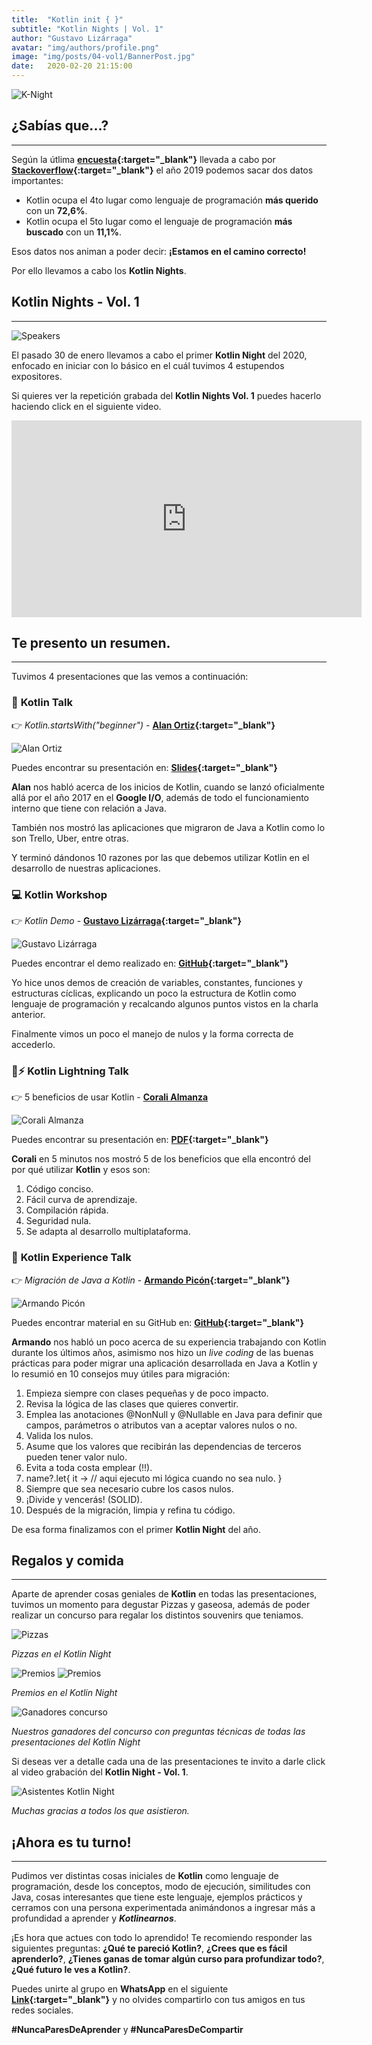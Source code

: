```yaml
---
title:  "Kotlin init { }"
subtitle: "Kotlin Nights | Vol. 1"
author: "Gustavo Lizárraga"
avatar: "img/authors/profile.png"
image: "img/posts/04-vol1/BannerPost.jpg"
date:   2020-02-20 21:15:00
---
```


<img src="img/knights/knightlogo.png" alt="K-Night" class="responsive-logo">

## **¿Sabías que...?**
---

Según la útlima **[encuesta](https://insights.stackoverflow.com/survey/2019
){:target="_blank"}** llevada a cabo por **[Stackoverflow](https://stackoverflow.com/){:target="_blank"}** el año 2019 podemos sacar dos datos importantes:

- Kotlin ocupa el 4to lugar como lenguaje de programación **más querido** con un **72,6%**.
- Kotlin ocupa el 5to lugar como el lenguaje de programación **más buscado** con un **11,1%**.

Esos datos nos animan a poder decir: **¡Estamos en el camino correcto!**

Por ello llevamos a cabo los **Kotlin Nights**.

## **Kotlin Nights - Vol. 1**
---

<img src="img/posts/04-vol1/FotoSpeaker.jpg" alt="Speakers" class="responsive">

El pasado 30 de enero llevamos a cabo el primer **Kotlin Night** del 2020, enfocado en iniciar con lo básico en el cuál tuvimos 4 estupendos expositores.

Si quieres ver la repetición grabada del **Kotlin Nights Vol. 1** puedes hacerlo haciendo click en el siguiente video.


<div class="video-container">
<iframe width="560" height="315" src="https://www.youtube.com/embed/n0bOjNi9DYc" frameborder="0" allow="accelerometer; autoplay; encrypted-media; gyroscope; picture-in-picture" allowfullscreen></iframe></div>

## **Te presento un resumen.**
---
Tuvimos 4 presentaciones que las vemos a continuación:

### 📢 **Kotlin Talk**

👉 *Kotlin.startsWith("beginner")* - **[Alan Ortiz](https://www.facebook.com/alandavi.ortizvargas){:target="_blank"}**

<img src="img/posts/04-vol1/FotoAlan.jpg" alt="Alan Ortiz" class="responsive">

Puedes encontrar su presentación en: **[Slides](https://slides.com/alanortiz/kotlin#/){:target="_blank"}**

**Alan** nos habló acerca de los inicios de Kotlin, cuando se lanzó oficialmente allá por el año 2017 en el **Google I/O**, además de todo el funcionamiento interno que tiene con relación a Java.

También nos mostró las aplicaciones que migraron de Java a Kotlin como lo son Trello, Uber, entre otras.

Y terminó dándonos 10 razones por las que debemos utilizar Kotlin en el desarrollo de nuestras aplicaciones.

### 💻 **Kotlin Workshop**

👉 *Kotlin Demo* - **[Gustavo Lizárraga](https://lizarraga.dev){:target="_blank"}**

<img src="img/posts/04-vol1/FotoGustavo.jpg" alt="Gustavo Lizárraga" class="responsive">

Puedes encontrar el demo realizado en: **[GitHub](https://github.com/lizarragadev/KotlinNight-Vol_1-Demo){:target="_blank"}**

Yo hice unos demos de creación de variables, constantes, funciones y estructuras cíclicas, explicando un poco la estructura de Kotlin como lenguaje de programación y recalcando algunos puntos vistos en la charla anterior.

Finalmente vimos un poco el manejo de nulos y la forma correcta de accederlo.

### 📢⚡️ **Kotlin Lightning Talk**

👉 5 beneficios de usar Kotlin - **[Corali Almanza](https://www.facebook.com/coralidianaa)**

<img src="img/posts/04-vol1/FotoCorali.jpg" alt="Corali Almanza" class="responsive">

Puedes encontrar su presentación en: **[PDF](https://drive.google.com/open?id=1iifuzH_hU1iGePwfyYBrq_ktNsaQ-Xft){:target="_blank"}**

**Corali** en 5 minutos nos mostró 5 de los beneficios que ella encontró del por qué utilizar **Kotlin** y esos son:

1. Código conciso.
2. Fácil curva de aprendizaje.
3. Compilación rápida.
4. Seguridad nula.
5. Se adapta al desarrollo multiplataforma.

### 📢 **Kotlin Experience Talk**

👉 *Migración de Java a Kotlin* - **[Armando Picón](https://medium.com/@devpicon){:target="_blank"}**

<img src="img/posts/04-vol1/FotoArmando.jpg" alt="Armando Picón" class="responsive">

Puedes encontrar material en su GitHub en: **[GitHub](https://github.com/devpicon){:target="_blank"}**

 **Armando** nos habló un poco acerca de su experiencia trabajando con Kotlin durante los últimos años, asimismo nos hizo un *live coding* de las buenas prácticas para poder migrar una aplicación desarrollada en Java a Kotlin y lo resumió en 10 consejos muy útiles para migración:

1. Empieza siempre con clases pequeñas y de poco impacto.
2. Revisa la lógica de las clases que quieres convertir.
3. Emplea las anotaciones @NonNull y @Nullable en Java para definir que campos, parámetros o atributos van a aceptar valores nulos o no.
4. Valida los nulos.
5. Asume que los valores que recibirán las dependencias de terceros pueden tener valor nulo.
6. Evita a toda costa emplear (!!).
7. name?.let{ it -> // aqui ejecuto mi lógica cuando no sea nulo. }
8. Siempre que sea necesario cubre los casos nulos.
9. ¡Divide y vencerás! (SOLID).
10. Después de la migración, limpia y refina tu código.

De esa forma finalizamos con el primer **Kotlin Night** del año.

## **Regalos y comida**
---
Aparte de aprender cosas geniales de **Kotlin** en todas las presentaciones, tuvimos un momento para degustar Pizzas y gaseosa, además de poder realizar un concurso para regalar los distintos souvenirs que teniamos.

<img src="img/posts/04-vol1/FotoPizzas.jpg" alt="Pizzas" class="responsive">

*Pizzas en el Kotlin Night*

<img src="img/posts/04-vol1/FotoPremios1.jpg" alt="Premios" class="responsive">
<img src="img/posts/04-vol1/FotoPremios2.jpg" alt="Premios" class="responsive">

*Premios en el Kotlin Night*

<img src="img/posts/04-vol1/FotoGanadores2.jpg" alt="Ganadores concurso" class="responsive">

*Nuestros ganadores del concurso con preguntas técnicas de todas las presentaciones del Kotlin Night*

Si deseas ver a detalle cada una de las presentaciones te invito a darle click al video grabación del **Kotlin Night - Vol. 1**.

<img src="img/posts/04-vol1/FotoAsistentes.jpg" alt="Asistentes Kotlin Night" class="responsive">

*Muchas gracias a todos los que asistieron.*

## **¡Ahora es tu turno!**
---
Pudimos ver distintas cosas iniciales de **Kotlin** como lenguaje de programación, desde los conceptos, modo de ejecución, similitudes con Java, cosas interesantes que tiene este lenguaje, ejemplos prácticos y cerramos con una persona experimentada animándonos a ingresar más a profundidad a aprender y ***Kotlinearnos***.

¡Es hora que actues con todo lo aprendido!
Te recomiendo responder las siguientes preguntas:
**¿Qué te pareció Kotlin?**, **¿Crees que es fácil aprenderlo?**, **¿Tienes ganas de tomar algún curso para profundizar todo?**, **¿Qué futuro le ves a Kotlin?**.

Puedes unirte al grupo en **WhatsApp** en el siguiente **[Link](https://chat.whatsapp.com/IB0gxV6ke1H2ilzitfwkas){:target="_blank"}** y no olvides compartirlo con tus amigos en tus redes sociales.

**#NuncaParesDeAprender** y **#NuncaParesDeCompartir**
